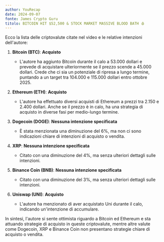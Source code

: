 ```yaml
---
author: YouRecap
date: 2024-09-07
fonte: James Crypto Guru
titolo: BITCOIN HIT $52,500 & STOCK MARKET MASSIVE BLOOD BATH 🩸
---
```


Ecco la lista delle criptovalute citate nel video e le relative intenzioni dell'autore:

1. **Bitcoin (BTC)**: **Acquisto**
   - L'autore ha aggiunto Bitcoin durante il calo a 53.000 dollari e prevede di acquistare ulteriormente se il prezzo scende a 45.000 dollari. Crede che ci sia un potenziale di ripresa a lungo termine, puntando a un target tra 104.000 e 115.000 dollari entro ottobre 2025.

2. **Ethereum (ETH)**: **Acquisto**
   - L'autore ha effettuato diversi acquisti di Ethereum a prezzi tra 2.150 e 2.400 dollari. Anche se il prezzo è in calo, ha una strategia di acquisto in diverse fasi per medio-lungo termine.

3. **Dogecoin (DOGE)**: **Nessuna intenzione specificata**
   - È stata menzionata una diminuzione del 6%, ma non ci sono indicazioni chiare di intenzioni di acquisto o vendita.

4. **XRP**: **Nessuna intenzione specificata**
   - Citato con una diminuzione del 4%, ma senza ulteriori dettagli sulle intenzioni.

5. **Binance Coin (BNB)**: **Nessuna intenzione specificata**
   - Citato con una diminuzione del 3%, ma senza ulteriori dettagli sulle intenzioni.

6. **Uniswap (UNI)**: **Acquisto**
   - L'autore ha menzionato di aver acquistato Uni durante il calo, indicando un'intenzione di accumulare.

In sintesi, l'autore si sente ottimista riguardo a Bitcoin ed Ethereum e sta attuando strategie di acquisto in queste criptovalute, mentre altre valute come Dogecoin, XRP e Binance Coin non presentano strategie chiare di acquisto o vendita.
